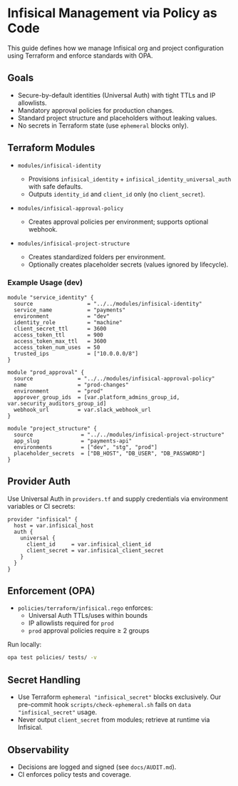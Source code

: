 # Infisical Management via Policy as Code

This guide defines how we manage Infisical org and project configuration using Terraform and enforce standards with OPA.

## Goals
- Secure-by-default identities (Universal Auth) with tight TTLs and IP allowlists.
- Mandatory approval policies for production changes.
- Standard project structure and placeholders without leaking values.
- No secrets in Terraform state (use `ephemeral` blocks only).

## Terraform Modules

- `modules/infisical-identity`
  - Provisions `infisical_identity` + `infisical_identity_universal_auth` with safe defaults.
  - Outputs `identity_id` and `client_id` only (no `client_secret`).

- `modules/infisical-approval-policy`
  - Creates approval policies per environment; supports optional webhook.

- `modules/infisical-project-structure`
  - Creates standardized folders per environment.
  - Optionally creates placeholder secrets (values ignored by lifecycle).

### Example Usage (dev)

```hcl
module "service_identity" {
  source                 = "../../modules/infisical-identity"
  service_name           = "payments"
  environment            = "dev"
  identity_role          = "machine"
  client_secret_ttl      = 3600
  access_token_ttl       = 900
  access_token_max_ttl   = 3600
  access_token_num_uses  = 50
  trusted_ips            = ["10.0.0.0/8"]
}

module "prod_approval" {
  source              = "../../modules/infisical-approval-policy"
  name                = "prod-changes"
  environment         = "prod"
  approver_group_ids  = [var.platform_admins_group_id, var.security_auditors_group_id]
  webhook_url         = var.slack_webhook_url
}

module "project_structure" {
  source               = "../../modules/infisical-project-structure"
  app_slug             = "payments-api"
  environments         = ["dev", "stg", "prod"]
  placeholder_secrets  = ["DB_HOST", "DB_USER", "DB_PASSWORD"]
}
```

## Provider Auth

Use Universal Auth in `providers.tf` and supply credentials via environment variables or CI secrets:

```hcl
provider "infisical" {
  host = var.infisical_host
  auth {
    universal {
      client_id     = var.infisical_client_id
      client_secret = var.infisical_client_secret
    }
  }
}
```

## Enforcement (OPA)

- `policies/terraform/infisical.rego` enforces:
  - Universal Auth TTLs/uses within bounds
  - IP allowlists required for `prod`
  - `prod` approval policies require ≥ 2 groups

Run locally:
```bash
opa test policies/ tests/ -v
```

## Secret Handling

- Use Terraform `ephemeral "infisical_secret"` blocks exclusively. Our pre-commit hook `scripts/check-ephemeral.sh` fails on `data "infisical_secret"` usage.
- Never output `client_secret` from modules; retrieve at runtime via Infisical.

## Observability

- Decisions are logged and signed (see `docs/AUDIT.md`).
- CI enforces policy tests and coverage.

